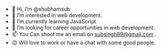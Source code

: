 - 👋 Hi, I’m @shubhamsub
- 👀 I’m interested in web development.
- 🌱 I’m currently learning JavaScript
- 💞️ I’m looking for career opportunities in web development.
- 📫 You Can shoot me an email on subsingh89@gmail.com .
- 😊 Will love to work or have a chat with some good people.

<!---
shubhamsub/shubhamsub is a ✨ special ✨ repository because its `README.md` (this file) appears on your GitHub profile.
You can click the Preview link to take a look at your changes.
--->
